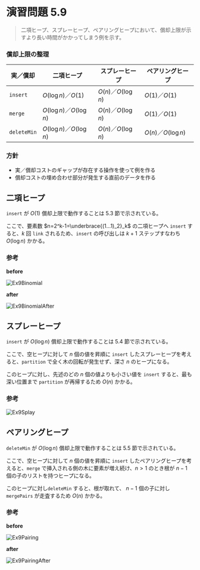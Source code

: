 # 演習問題 5.9

> 二項ヒープ、スプレーヒープ、ペアリングヒープにおいて、償却上限が示すより長い時間がかかってしまう例を示す。

### 償却上限の整理

| 実／償却        | 二項ヒープ                   | スプレーヒープ            | ペアリングヒープ           |
| ----------- | ----------------------- | ------------------ | ------------------ |
| `insert`    | $O(\log n)$／$O(1)$      | $O(n)$／$O(\log n)$ | $O(1)$／$O(1)$      |
| `merge`     | $O(\log n)$／$O(\log n)$ | $O(n)$／$O(\log n)$ | $O(1)$／$O(1)$      |
| `deleteMin` | $O(\log n)$／$O(\log n)$ | $O(n)$／$O(\log n)$ | $O(n)$／$O(\log n)$ |

### 方針

- 実／償却コストのギャップが存在する操作を使って例を作る
- 償却コストの埋め合わせ部分が発生する直前のデータを作る


## 二項ヒープ

`insert` が $O(1)$ 償却上限で動作することは 5.3 節で示されている。

ここで、要素数 $n=2^k-1=\underbrace{(1...1)_2}_k$ の二項ヒープへ `insert` すると、$k$ 回 `link` されるため、`insert` の呼び出しは $k+1$ ステップすなわち $O(\log n)$ かかる。

### 参考

**before**

![Ex9Binomial](C:\Users\maton\OneDrive\hs\pfds\pfds\src\PFDS\Sec5\Ex9Binomial.png)

**after**

![Ex9BinomialAfter](C:\Users\maton\OneDrive\hs\pfds\pfds\src\PFDS\Sec5\Ex9BinomialAfter.png)

## スプレーヒープ

`insert` が $O(\log n)$ 償却上限で動作することは 5.4 節で示されている。

ここで、空ヒープに対して $n$ 個の値を昇順に `insert` したスプレーヒープを考えると、`partition` で全く木の回転が発生せず、深さ $n$ のヒープになる。

このヒープに対し、先述のどの $n$ 個の値よりも小さい値を `insert` すると、最も深い位置まで `partition` が再帰するため $O(n)$ かかる。

### 参考

![Ex9Splay](C:\Users\maton\OneDrive\hs\pfds\pfds\src\PFDS\Sec5\Ex9Splay.png)

## ペアリングヒープ

`deleteMin` が $O(\log n)$ 償却上限で動作することは 5.5 節で示されている。

ここで、空ヒープに対して $n$ 個の値を昇順に `insert` したペアリングヒープを考えると、`merge` で挿入される側の木に要素が増え続け、$n>1$ のとき根が $n-1$ 個の子のリストを持つヒープになる。

このヒープに対し`deleteMin` すると、根が取れて、 $n-1$ 個の子に対し `mergePairs` が走査するため $O(n)$ かかる。

### 参考

**before**

![Ex9Pairing](C:\Users\maton\OneDrive\hs\pfds\pfds\src\PFDS\Sec5\Ex9Pairing.png)

**after**

![Ex9PairingAfter](C:\Users\maton\OneDrive\hs\pfds\pfds\src\PFDS\Sec5\Ex9PairingAfter.png)
